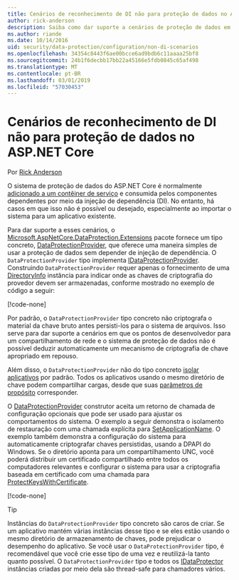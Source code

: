 ```yaml
---
title: Cenários de reconhecimento de DI não para proteção de dados no ASP.NET Core
author: rick-anderson
description: Saiba como dar suporte a cenários de proteção de dados em que você não pode ou não quiser usar um serviço fornecido pela injeção de dependência.
ms.author: riande
ms.date: 10/14/2016
uid: security/data-protection/configuration/non-di-scenarios
ms.openlocfilehash: 34354c8443f6ae00bcce6ad9bdb6c11aaaa25bf8
ms.sourcegitcommit: 24b1f6decbb17bb22a45166e5fdb0845c65af498
ms.translationtype: MT
ms.contentlocale: pt-BR
ms.lasthandoff: 03/01/2019
ms.locfileid: "57030453"
---
```

# <a name="non-di-aware-scenarios-for-data-protection-in-aspnet-core"></a>Cenários de reconhecimento de DI não para proteção de dados no ASP.NET Core

Por [Rick Anderson](https://twitter.com/RickAndMSFT)

O sistema de proteção de dados do ASP.NET Core é normalmente [adicionado a um contêiner de serviço](xref:security/data-protection/consumer-apis/overview) e consumida pelos componentes dependentes por meio da injeção de dependência (DI). No entanto, há casos em que isso não é possível ou desejado, especialmente ao importar o sistema para um aplicativo existente.

Para dar suporte a esses cenários, o [Microsoft.AspNetCore.DataProtection.Extensions](https://www.nuget.org/packages/Microsoft.AspNetCore.DataProtection.Extensions/) pacote fornece um tipo concreto, [DataProtectionProvider](/dotnet/api/Microsoft.AspNetCore.DataProtection.DataProtectionProvider), que oferece uma maneira simples de usar a proteção de dados sem depender de injeção de dependência. O `DataProtectionProvider` tipo implementa [IDataProtectionProvider](/dotnet/api/microsoft.aspnetcore.dataprotection.idataprotectionprovider). Construindo `DataProtectionProvider` requer apenas o fornecimento de uma [DirectoryInfo](/dotnet/api/system.io.directoryinfo) instância para indicar onde as chaves de criptografia do provedor devem ser armazenadas, conforme mostrado no exemplo de código a seguir:

[!code-none[](non-di-scenarios/_static/nodisample1.cs)]

Por padrão, o `DataProtectionProvider` tipo concreto não criptografa o material da chave bruto antes persisti-los para o sistema de arquivos. Isso serve para dar suporte a cenários em que os pontos de desenvolvedor para um compartilhamento de rede e o sistema de proteção de dados não é possível deduzir automaticamente um mecanismo de criptografia de chave apropriado em repouso.

Além disso, o `DataProtectionProvider` não do tipo concreto [isolar aplicativos](xref:security/data-protection/configuration/overview#per-application-isolation) por padrão. Todos os aplicativos usando o mesmo diretório de chave podem compartilhar cargas, desde que suas [parâmetros de propósito](xref:security/data-protection/consumer-apis/purpose-strings) corresponder.

O [DataProtectionProvider](/dotnet/api/microsoft.aspnetcore.dataprotection.dataprotectionprovider) construtor aceita um retorno de chamada de configuração opcionais que pode ser usado para ajustar os comportamentos do sistema. O exemplo a seguir demonstra o isolamento de restauração com uma chamada explícita para [SetApplicationName](/dotnet/api/microsoft.aspnetcore.dataprotection.dataprotectionbuilderextensions.setapplicationname). O exemplo também demonstra a configuração do sistema para automaticamente criptografar chaves persistidas, usando a DPAPI do Windows. Se o diretório aponta para um compartilhamento UNC, você poderá distribuir um certificado compartilhado entre todos os computadores relevantes e configurar o sistema para usar a criptografia baseada em certificado com uma chamada para [ProtectKeysWithCertificate](/dotnet/api/microsoft.aspnetcore.dataprotection.dataprotectionbuilderextensions.protectkeyswithcertificate).

[!code-none[](non-di-scenarios/_static/nodisample2.cs)]

> [!TIP]
> Instâncias do `DataProtectionProvider` tipo concreto são caros de criar. Se um aplicativo mantém várias instâncias desse tipo e se eles estão usando o mesmo diretório de armazenamento de chaves, pode prejudicar o desempenho do aplicativo. Se você usar o `DataProtectionProvider` tipo, é recomendável que você crie esse tipo de uma vez e reutilizá-la tanto quanto possível. O `DataProtectionProvider` tipo e todos os [IDataProtector](/dotnet/api/microsoft.aspnetcore.dataprotection.idataprotector) instâncias criadas por meio dela são thread-safe para chamadores vários.
